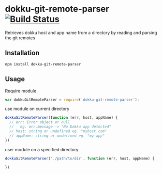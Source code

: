 dokku-git-remote-parser [![Build Status](https://travis-ci.org/digitalsadhu/dokku-git-remote-parser.svg?branch=master)](https://travis-ci.org/digitalsadhu/dokku-git-remote-parser)
=======================

Retrieves dokku host and app name from a directory by reading and parsing
the git remotes

## Installation

```
npm install dokku-git-remote-parser
```

## Usage

Require module
```js
var dokkuGitRemoteParser = require('dokku-git-remote-parser');
```

use module on current directory
```js
dokkuGitRemoteParser(function (err, host, appName) {
  // err: Error object or null
  //   eg. err.message -> "No Dokku app detected"
  // host: string or undefined eg. "myhost.com"
  // appName: string or undefined eg. "my-app"
})
```

user module on a specified directory
```js
dokkuGitRemoteParser('./path/to/dir', function (err, host, appName) {

})
```
